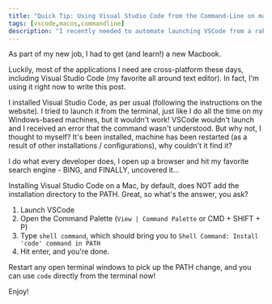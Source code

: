 ```yaml
---
title: "Quick Tip: Using Visual Studio Code from the Command-Line on macOS"
tags: [vscode,macos,commandline]
description: "I recently needed to automate launching VSCode from a rake task on my Macbook..  This post shows the steps necessary to allow this to work."
---
```


As part of my new job, I had to get (and learn!) a new Macbook.

Luckily, most of the applications I need are cross-platform these days, including Visual Studio Code (my favorite all around text editor).  In fact, I'm using it right now to write this post.

I installed Visual Studio Code, as per usual (following the instructions on the website).  I tried to launch it from the terminal, just like I do all the time on my Windows-based machines, but it wouldn't work!  VSCode wouldn't launch and I received an error that the command wasn't understood.  But why not, I thought to myself?  It's been installed, machine has been restarted (as a result of other installations / configurations), why couldn't it find it?

I do what every developer does, I open up a browser and hit my favorite search engine - BING, and FINALLY, uncovered it...

Installing Visual Studio Code on a Mac, by default, does NOT add the installation directory to the PATH.  Great, so what's the answer, you ask?

1. Launch VSCode
2. Open the Command Palette (`View | Command Palette` or CMD + SHIFT + P)
3. Type `shell command`, which should bring you to `Shell Command: Install 'code' command in PATH`
4. Hit enter, and you're done.

Restart any open terminal windows to pick up the PATH change, and you can use `code` directly from the terminal now!

Enjoy!
